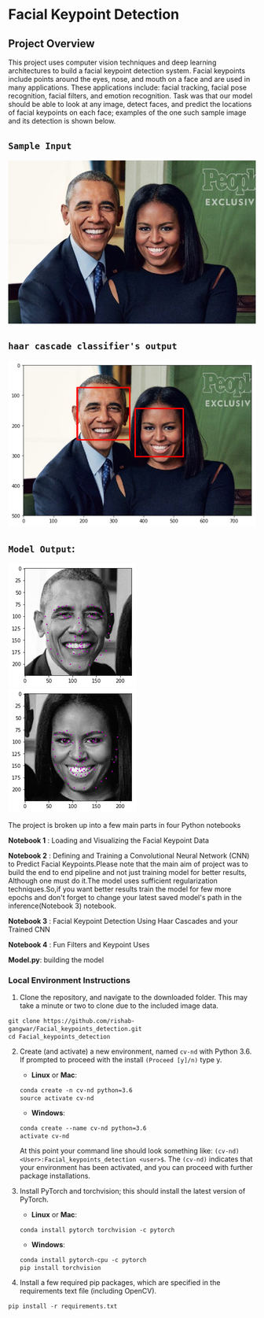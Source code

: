 [//]: # (Image References)

[image1]: ./images/obamas.jpg "Facial Keypoint Detection"
[image2]: ./images/obamakeypoints.jpg "Facial Keypoint Detection"
[image3]: ./images/miche.png "Facial Keypoint Detection"
[image4]: ./images/haar_cascade_micheobama.png "Facial Keypoint Detection"

# Facial Keypoint Detection

## Project Overview

This project uses computer vision techniques and deep learning architectures to build a facial keypoint detection system. Facial keypoints include points around the eyes, nose, and mouth on a face and are used in many applications. These applications include: facial tracking, facial pose recognition, facial filters, and emotion recognition. Task was that our model should be able to look at any image, detect faces, and predict the locations of facial keypoints on each face; examples of the one such sample image and its detection is shown below.
<br>
## `Sample Input`
![obamamiche][image1]
<br>
## `haar cascade classifier's output`
![face detected][image4]
## `Model Output`:
![obama][image2]
![miche][image3]


The project is broken up into a few main parts in four Python notebooks

__Notebook 1__ : Loading and Visualizing the Facial Keypoint Data

__Notebook 2__ : Defining and Training a Convolutional Neural Network (CNN) to Predict Facial Keypoints.Please note that the main aim of project was to build the end to end pipeline and not just training model for better results, Although one must do it.The model uses sufficient regularization techniques.So,if you want better results train the model for few more epochs and don't forget to change your latest saved model's path in the inference(Notebook 3) notebook.

__Notebook 3__ : Facial Keypoint Detection Using Haar Cascades and your Trained CNN

__Notebook 4__ : Fun Filters and Keypoint Uses

__Model.py__: building the model




### Local Environment Instructions

1. Clone the repository, and navigate to the downloaded folder. This may take a minute or two to clone due to the included image data.
```
git clone https://github.com/rishab-gangwar/Facial_keypoints_detection.git
cd Facial_keypoints_detection
```

2. Create (and activate) a new environment, named `cv-nd` with Python 3.6. If prompted to proceed with the install `(Proceed [y]/n)` type y.

	- __Linux__ or __Mac__: 
	```
	conda create -n cv-nd python=3.6
	source activate cv-nd
	```
	- __Windows__: 
	```
	conda create --name cv-nd python=3.6
	activate cv-nd
	```
	
	At this point your command line should look something like: `(cv-nd) <User>:Facial_keypoints_detection <user>$`. The `(cv-nd)` indicates that your environment has been activated, and you can proceed with further package installations.

3. Install PyTorch and torchvision; this should install the latest version of PyTorch.
	
	- __Linux__ or __Mac__: 
	```
	conda install pytorch torchvision -c pytorch 
	```
	- __Windows__: 
	```
	conda install pytorch-cpu -c pytorch
	pip install torchvision
	```

6. Install a few required pip packages, which are specified in the requirements text file (including OpenCV).
```
pip install -r requirements.txt
```
